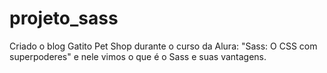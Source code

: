 # projeto_sass
 Criado o blog Gatito Pet Shop durante o curso da Alura:  "Sass: O CSS com superpoderes" e nele vimos o que é o Sass e suas vantagens.
